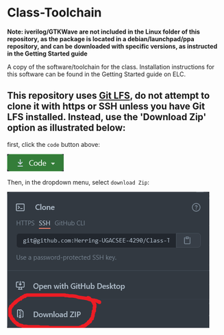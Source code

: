 # Class-Toolchain

**Note: iverilog/GTKWave are not included in the Linux folder of this repository, as the package is located in a debian/launchpad/ppa repository, and can be downloaded with specific versions, as instructed in the Getting Started guide**

A copy of the software/toolchain for the class. Installation instructions for this software can be found in the Getting Started guide on ELC.

## **This repository uses [Git LFS](https://git-lfs.github.com/), do not attempt to clone it with https or SSH unless you have Git LFS installed. Instead, use the 'Download Zip' option as illustrated below:**

first, click the `code` button above:

![code button](resources/codebutton.png)

Then, in the dropdown menu, select `download Zip`:

![dropdown menu](resources/dropdown.png)